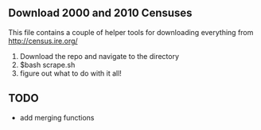 ## Download 2000 and 2010 Censuses ##

This file contains a couple of helper tools for downloading everything from http://census.ire.org/

1. Download the repo and navigate to the directory
2. $bash scrape.sh
3. figure out what to do with it all!


## TODO ##
* add merging functions
